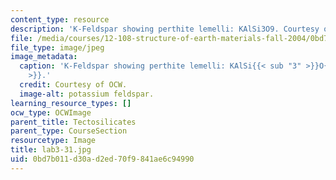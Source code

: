 ```yaml
---
content_type: resource
description: 'K-Feldspar showing perthite lemelli: KAlSi3O9. Courtesy of OCW.'
file: /media/courses/12-108-structure-of-earth-materials-fall-2004/0bd7b011d30ad2ed70f9841ae6c94990_lab3-31.jpg
file_type: image/jpeg
image_metadata:
  caption: 'K-Feldspar showing perthite lemelli: KAlSi{{< sub "3" >}}O{{< sub "9"
    >}}.'
  credit: Courtesy of OCW.
  image-alt: potassium feldspar.
learning_resource_types: []
ocw_type: OCWImage
parent_title: Tectosilicates
parent_type: CourseSection
resourcetype: Image
title: lab3-31.jpg
uid: 0bd7b011-d30a-d2ed-70f9-841ae6c94990
---
```

